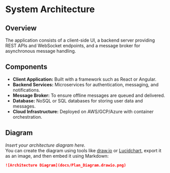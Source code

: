 # System Architecture

## Overview
The application consists of a client-side UI, a backend server providing REST APIs and WebSocket endpoints, and a message broker for asynchronous message handling.

## Components
- **Client Application:** Built with a framework such as React or Angular.
- **Backend Services:** Microservices for authentication, messaging, and notifications.
- **Message Broker:** To ensure offline messages are queued and delivered.
- **Database:** NoSQL or SQL databases for storing user data and messages.
- **Cloud Infrastructure:** Deployed on AWS/GCP/Azure with container orchestration.

## Diagram
*Insert your architecture diagram here.*  
You can create the diagram using tools like [draw.io](https://app.diagrams.net/) or [Lucidchart](https://www.lucidchart.com), export it as an image, and then embed it using Markdown:

```markdown
![Architecture Diagram](docs/Plan_Diagram.drawio.png)